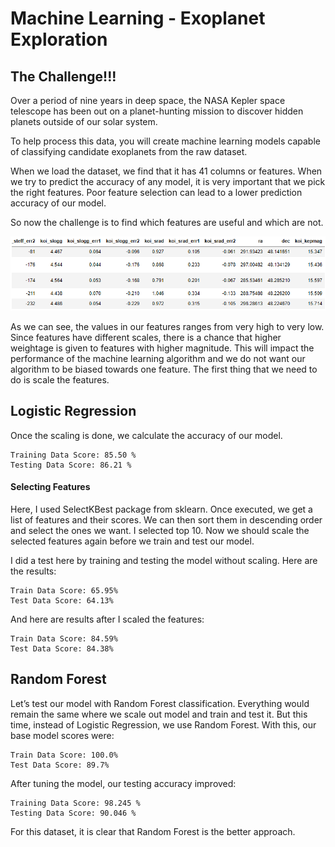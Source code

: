 # Machine Learning - Exoplanet Exploration


## The Challenge!!!
Over a period of nine years in deep space, the NASA Kepler space telescope has been out on a planet-hunting mission to discover hidden planets outside of our solar system.

To help process this data, you will create machine learning models capable of classifying candidate exoplanets from the raw dataset.

When we load the dataset, we find that it has 41 columns or features. When we try to predict the accuracy of any model, it is very important that we pick the right features. Poor feature selection can lead to a lower prediction accuracy of our model.

So now the challenge is to find which features are useful and which are not.

![01-data.jpg](Images/01-data.png)

As we can see, the values in our features ranges from very high to very low. Since features have different scales, there is a chance that higher weightage is given to features with higher magnitude. This will impact the performance of the machine learning algorithm and we do not want our algorithm to be biased towards one feature. The first thing that we need to do is scale the features.

## Logistic Regression

Once the scaling is done, we calculate the accuracy of our model.

	Training Data Score: 85.50 %
	Testing Data Score: 86.21 %

#### Selecting Features

Here, I used SelectKBest package from sklearn. Once executed, we get a list of features and their scores. We can then sort them in descending order and select the ones we want. I selected top 10. Now we should scale the selected features again before we train and test our model.

I did a test here by training and testing the model without scaling. Here are the results:

	Train Data Score: 65.95%
	Test Data Score: 64.13%

And here are results after I scaled the features:

	Train Data Score: 84.59%
	Test Data Score: 84.38%

## Random Forest

Let’s test our model with Random Forest classification. Everything would remain the same where we scale out model and train and test it. But this time, instead of Logistic Regression, we use Random Forest. With this, our base model scores were:

	Train Data Score: 100.0%
	Test Data Score: 89.7%

After tuning the model, our testing accuracy improved:

	Training Data Score: 98.245 %
	Testing Data Score: 90.046 %


For this dataset, it is clear that Random Forest is the better approach.

